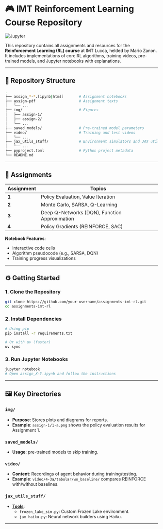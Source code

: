 # 🎮 IMT Reinforcement Learning Course Repository

![Jupyter](https://img.shields.io/badge/Made%20with-Jupyter-orange?logo=Jupyter)

This repository contains all assignments and resources for the **Reinforcement Learning (RL) course** at IMT Lucca, helded by Mario Zanon. It includes implementations of core RL algorithms, training videos, pre-trained models, and Jupyter notebooks with explanations.

---

## 📂 Repository Structure

```bash
.
├── assign_*-*.[ipynb|html]       # Assignment notebooks
├── assign-pdf                    # Assignment texts
│   └── ...   
├── img/                          # Figures 
│   ├── assign-1/                 
│   ├── assign-2/                 
│   └── ...                      
├── saved_models/                 # Pre-trained model parameters
├── video/                        # Training and test videos
│   └── ...                      
├── jax_utils_stuff/              # Environment simulators and JAX utilities   
│   └── ...
├── pyproject.toml                # Python project metadata
└── README.md                     
```

---

## 🚀 Assignments

| Assignment | Topics |
|------------|--------|
| **1**      | Policy Evaluation, Value Iteration |
| **2**      | Monte Carlo, SARSA, Q-Learning |
| **3**      | Deep Q-Networks (DQN), Function Approximation |
| **4**      | Policy Gradients (REINFORCE, SAC) |

**Notebook Features**:
- Interactive code cells
- Algorithm pseudocode (e.g., SARSA, DQN)
- Training progress visualizations

---

## ⚙️ Getting Started

### 1. Clone the Repository
```bash
git clone https://github.com/your-username/assignments-imt-rl.git
cd assignments-imt-rl
```

### 2. Install Dependencies
```bash
# Using pip
pip install -r requirements.txt

# Or with uv (faster)
uv sync
```

### 3. Run Jupyter Notebooks
```bash
jupyter notebook
# Open assign_X-Y.ipynb and follow the instructions
```

---

## 🖼️ Key Directories

### `img/`
- **Purpose**: Stores plots and diagrams for reports.
- **Example**: `assign-1/1-a.png` shows the policy evaluation results for Assignment 1.

### `saved_models/`
- **Usage**: pre-trained models to skip training.

### `video/`
- **Content**: Recordings of agent behavior during training/testing.
- **Example**: `video/4-3a/tabular/wo_baseline/` compares REINFORCE with/without baselines.

### `jax_utils_stuff/`  
- **[Tools](https://mariozanon.wordpress.com/wp-content/uploads/2025/02/useful_files-1.pptx)**: 
  - `frozen_lake_sim.py`: Custom Frozen Lake environment.
  - `jax_haiku.py`: Neural network builders using Haiku.


---
